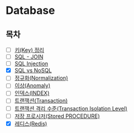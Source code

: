 # Database

## 목차

* [ ] [키(Key) 정리]()
* [ ] [SQL - JOIN]()
* [ ] [SQL Injection]()
* [X] [SQL vs NoSQL](https://github.com/shunnnl/cs-study/blob/main/database/sql-vs-nosql.md)
* [ ] [정규화(Normalization)]()
* [ ] [이상(Anomaly)]()
* [ ] [인덱스(INDEX)]()
* [ ] [트랜잭션(Transaction)]()
* [ ] [트랜잭션 격리 수준(Transaction Isolation Level)]()
* [ ] [저장 프로시저(Stored PROCEDURE)]()
* [x] [레디스(Redis)]()
